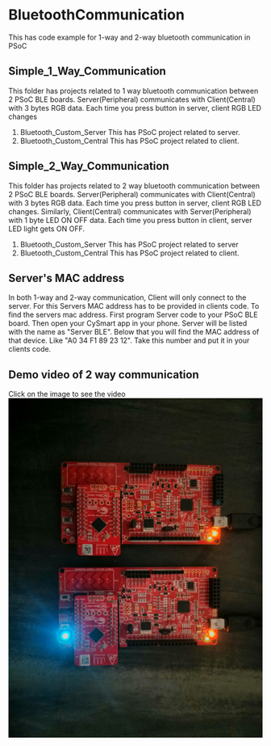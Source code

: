 # BluetoothCommunication
This has code example for 1-way and 2-way bluetooth communication in PSoC

## Simple_1_Way_Communication
This folder has projects related to 1 way bluetooth communication between 2 PSoC BLE boards.
Server(Peripheral) communicates with Client(Central) with 3 bytes RGB data. Each time you press button in server, client RGB LED changes
 1. Bluetooth_Custom_Server
 This has PSoC project related to server.
 2. Bluetooth_Custom_Central
 This has PSoC project related to client. 
 
## Simple_2_Way_Communication
This folder has projects related to 2 way bluetooth communication between 2 PSoC BLE boards.
Server(Peripheral) communicates with Client(Central) with 3 bytes RGB data. Each time you press button in server, client RGB LED changes. Similarly,
Client(Central) communicates with Server(Peripheral) with 1 byte LED ON OFF data. Each time you press button in client, server LED light gets ON OFF.
 1. Bluetooth_Custom_Server
 This has PSoC project related to server
 2. Bluetooth_Custom_Central
 This has PSoC project related to client.
 
 ## Server's MAC address
 In both 1-way and 2-way communication, Client will only connect to the server. For this Servers MAC address has to be provided in clients code.
 To find the servers mac address. First program Server code to your PSoC BLE board. Then open your CySmart app in your phone.
 Server will be listed with the name as "Server BLE". Below that you will find the MAC address of that device. Like "A0 34 F1 89 23 12".
 Take this number and put it in your clients code. 
 
 ## Demo video of 2 way communication
 Click on the image to see the video
 [![ScreenShot](2_way_communication.jpg)](https://drive.google.com/open?id=0BxQoWoSofKvaVVAyeDR1SFltaE0)
